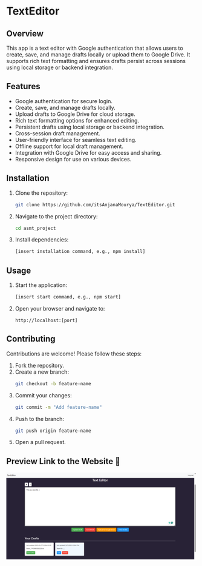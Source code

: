 # TextEditor

## Overview
This app is a text editor with Google authentication that allows users to create, save, and manage drafts locally or upload them to Google Drive. It supports rich text formatting and ensures drafts persist across sessions using local storage or backend integration.

## Features
- Google authentication for secure login.
- Create, save, and manage drafts locally.
- Upload drafts to Google Drive for cloud storage.
- Rich text formatting options for enhanced editing.
- Persistent drafts using local storage or backend integration.
- Cross-session draft management.
- User-friendly interface for seamless text editing.
- Offline support for local draft management.
- Integration with Google Drive for easy access and sharing.
- Responsive design for use on various devices.

## Installation
1. Clone the repository:
    ```bash
    git clone https://github.com/itsAnjanaMourya/TextEditor.git
    ```
2. Navigate to the project directory:
    ```bash
    cd asmt_project
    ```
3. Install dependencies:
    ```bash
    [insert installation command, e.g., npm install]
    ```

## Usage
1. Start the application:
    ```bash
    [insert start command, e.g., npm start]
    ```
2. Open your browser and navigate to:
    ```
    http://localhost:[port]
    ```

## Contributing
Contributions are welcome! Please follow these steps:
1. Fork the repository.
2. Create a new branch:
    ```bash
    git checkout -b feature-name
    ```
3. Commit your changes:
    ```bash
    git commit -m "Add feature-name"
    ```
4. Push to the branch:
    ```bash
    git push origin feature-name
    ```
5. Open a pull request.

## Preview Link to the Website 🚀  
[![Watch the Video](frontend/public/TextEditor.png)](https://drive.google.com/drive/u/0/folders/1AyBMY_BlhmErXq6HVCklnGpqeQGDF_Kv)

